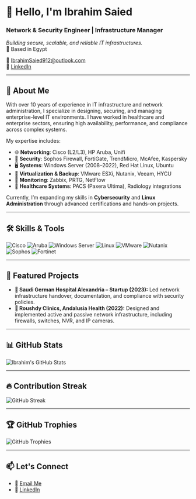 # 👋 Hello, I'm Ibrahim Saied

### Network & Security Engineer | Infrastructure Manager    
*Building secure, scalable, and reliable IT infrastructures.*  
📍 Based in Egypt  

📧 [IbrahimSaied912@outlook.com](mailto:IbrahimSaied912@outlook.com)  
🔗 [LinkedIn](https://www.linkedin.com/in/ibrahim-saied/)

---

## 🚀 About Me

With over 10 years of experience in IT infrastructure and network administration, I specialize in designing, securing, and managing enterprise-level IT environments. I have worked in healthcare and enterprise sectors, ensuring high availability, performance, and compliance across complex systems.

My expertise includes:

- 🌐 **Networking**: Cisco (L2/L3), HP Aruba, Unifi  
- 🔐 **Security**: Sophos Firewall, FortiGate, TrendMicro, McAfee, Kaspersky  
- 🖥️ **Systems**: Windows Server (2008–2022), Red Hat Linux, Ubuntu  
- 💾 **Virtualization & Backup**: VMware ESXi, Nutanix, Veeam, HYCU  
- 📡 **Monitoring**: Zabbix, PRTG, NetFlow  
- 🏥 **Healthcare Systems**: PACS (Paxera Ultima), Radiology integrations  

Currently, I’m expanding my skills in **Cybersecurity** and **Linux Administration** through advanced certifications and hands-on projects.

---

## 🛠️ Skills & Tools

![Cisco](https://img.shields.io/badge/Cisco-1BA0D7?style=for-the-badge&logo=cisco&logoColor=white)
![Aruba](https://img.shields.io/badge/Aruba-FF8300?style=for-the-badge&logo=hewlett-packard&logoColor=white)
![Windows Server](https://img.shields.io/badge/Windows_Server-0078D6?style=for-the-badge&logo=windows&logoColor=white)
![Linux](https://img.shields.io/badge/Linux-FCC624?style=for-the-badge&logo=linux&logoColor=black)
![VMware](https://img.shields.io/badge/VMware-607078?style=for-the-badge&logo=vmware&logoColor=white)
![Nutanix](https://img.shields.io/badge/Nutanix-024DA1?style=for-the-badge&logo=nutanix&logoColor=white)
![Sophos](https://img.shields.io/badge/Sophos-003366?style=for-the-badge&logo=sophos&logoColor=white)
![Fortinet](https://img.shields.io/badge/Fortinet-EE1C25?style=for-the-badge&logo=fortinet&logoColor=white)

---

## 📂 Featured Projects

- **🏥 Saudi German Hospital Alexandria – Startup (2023):** Led network infrastructure handover, documentation, and compliance with security policies.  
- **🏥 Roushdy Clinics, Andalusia Health (2022):** Designed and implemented active and passive network infrastructure, including firewalls, switches, NVR, and IP cameras.  

---

## 📊 GitHub Stats

![Ibrahim's GitHub Stats](https://github-readme-stats.vercel.app/api?username=ibrahimsaied&show_icons=true&theme=radical)

---

## 🔥 Contribution Streak

![GitHub Streak](https://streak-stats.demolab.com/?user=ibrahimsaied&theme=radical)

---

## 🏆 GitHub Trophies

![GitHub Trophies](https://github-profile-trophy.vercel.app/?username=ibrahimsaied&theme=radical&no-frame=true&margin-w=15&margin-h=15)

---

## 📫 Let's Connect

- 📧 [Email Me](mailto:IbrahimSaied912@outlook.com)  
- 🔗 [LinkedIn](https://www.linkedin.com/in/ibrahim-saied/)  
